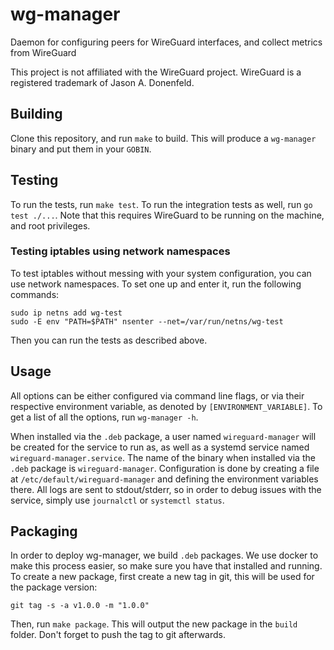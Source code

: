 # wg-manager

Daemon for configuring peers for WireGuard interfaces, and collect metrics from WireGuard

This project is not affiliated with the WireGuard project.
WireGuard is a registered trademark of Jason A. Donenfeld.

## Building

Clone this repository, and run `make` to build.
This will produce a `wg-manager` binary and put them in your `GOBIN`.

## Testing
To run the tests, run `make test`.
To run the integration tests as well, run `go test ./...`. Note that this requires WireGuard to be running on the machine, and root privileges.

### Testing iptables using network namespaces
To test iptables without messing with your system configuration, you can use network namespaces.
To set one up and enter it, run the following commands:

```
sudo ip netns add wg-test
sudo -E env "PATH=$PATH" nsenter --net=/var/run/netns/wg-test
```

Then you can run the tests as described above.

## Usage
All options can be either configured via command line flags, or via their respective environment variable, as denoted by `[ENVIRONMENT_VARIABLE]`.
To get a list of all the options, run `wg-manager -h`.

When installed via the `.deb` package, a user named `wireguard-manager` will be created for the service to run as, as well as a systemd service named `wireguard-manager.service`.
The name of the binary when installed via the `.deb` package is `wireguard-manager`.
Configuration is done by creating a file at `/etc/default/wireguard-manager` and defining the environment variables there.
All logs are sent to stdout/stderr, so in order to debug issues with the service, simply use `journalctl` or `systemctl status`.

## Packaging
In order to deploy wg-manager, we build `.deb` packages. We use docker to make this process easier, so make sure you have that installed and running.
To create a new package, first create a new tag in git, this will be used for the package version:
```
git tag -s -a v1.0.0 -m "1.0.0"
```
Then, run `make package`. This will output the new package in the `build` folder.
Don't forget to push the tag to git afterwards.
